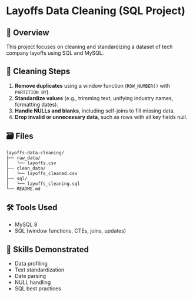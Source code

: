 # Layoffs Data Cleaning (SQL Project)

## 📌 Overview
This project focuses on cleaning and standardizing a dataset of tech company layoffs using SQL and MySQL.

## 🧽 Cleaning Steps
1. **Remove duplicates** using a window function (`ROW_NUMBER()` with `PARTITION BY`).
2. **Standardize values** (e.g., trimming text, unifying industry names, formatting dates).
3. **Handle NULLs and blanks**, including self-joins to fill missing data.
4. **Drop invalid or unnecessary data**, such as rows with all key fields null.

## 🗃️ Files

```
layoffs-data-cleaning/
├── raw_data/
│   └── layoffs.csv
├── clean_data/
│   └── layoffs_cleaned.csv
├── sql/
│   └── layoffs_cleaning.sql
└── README.md
```

## 🛠️ Tools Used
- MySQL 8
- SQL (window functions,  CTEs, joins, updates)

## 🧠 Skills Demonstrated
- Data profiling
- Text standardization
- Date parsing
- NULL handling
- SQL best practices

